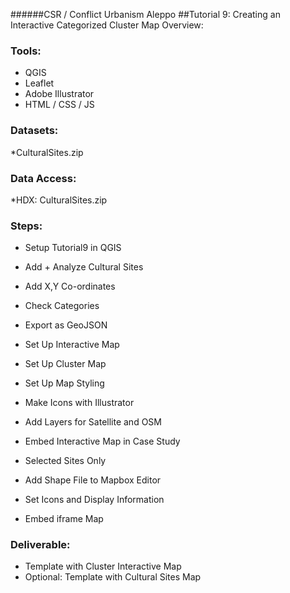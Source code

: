 ######CSR / Conflict Urbanism Aleppo
##Tutorial 9: Creating an Interactive Categorized Cluster Map
Overview: 

### Tools:
* QGIS
* Leaflet
* Adobe Illustrator
* HTML / CSS / JS
	
### Datasets: 
*CulturalSites.zip

### Data Access:
*HDX: CulturalSites.zip

### Steps:
* Setup Tutorial9 in QGIS
* Add + Analyze Cultural Sites
* Add X,Y Co-ordinates
* Check Categories
* Export as GeoJSON
* Set Up Interactive Map
* Set Up Cluster Map
* Set Up Map Styling
* Make Icons with Illustrator
* Add Layers for Satellite and OSM
* Embed Interactive Map in Case Study

* Selected Sites Only
* Add Shape File to Mapbox Editor
* Set Icons and Display Information
* Embed iframe Map

### Deliverable:
* Template with Cluster Interactive Map
* Optional: Template with Cultural Sites Map 


